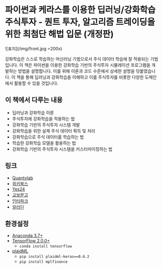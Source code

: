 # 파이썬과 케라스를 이용한 딥러닝/강화학습 주식투자 - 퀀트 투자, 알고리즘 트레이딩을 위한 최첨단 해법 입문 (개정판)

![표지](/img/front.jpg =200x)

강화학습은 스스로 학습하는 머신러닝 기법으로서 주식 데이터 학습에 잘 적용되는 기법입니다. 이 책은 파이썬을 이용한 강화학습 기반의 주식투자 시뮬레이션 프로그램을 개발하는 방법을 설명합니다. 이를 위해 이론과 코드 수준에서 상세한 설명을 덧붙였습니다. 이 책을 통해 딥러닝과 강화학습을 이해하고 이를 주식투자를 비롯한 다양한 도메인에서 활용할 수 있을 것입니다.

## 이 책에서 다루는 내용
- 딥러닝과 강화학습 이론
- 주식투자에 강화학습을 적용하는 법
- 강화학습 기반의 주식투자 시스템 개발
- 강화학습을 위한 실제 주식 데이터 획득 및 처리
- 강화학습으로 주식 데이터를 학습하는 법
- 학습한 강화학습 모델을 활용하는 법
- 강화학습 기반의 주식투자 시스템을 커스터마이징하는 법

## 링크
- [Quantylab](http://blog.quantylab.com/deep_learning_trading.html)
- [위키북스](http://wikibook.co.kr/deep-learning-trading/)
- [Yes24](http://www.yes24.com/24/goods/60890714?scode=032&OzSrank=1)
- [교보문고](http://www.kyobobook.co.kr/product/detailViewKor.laf?barcode=9791158391065)
- [인터파크](http://book.interpark.com/product/BookDisplay.do?_method=detail&sc.prdNo=284220801)
- [알라딘](http://www.aladin.co.kr/shop/wproduct.aspx?ItemId=146574503)

## 환경설정
- [Anaconda 3.7+](https://www.anaconda.com/distribution/)
- [TensorFlow 2.0.0+](https://www.tensorflow.org/)
  - `conda install tensorflow`
- [plaidML](https://plaidml.github.io/plaidml/)
  - `pip install plaidml-keras==0.6.2`
  - `pip install mplfinance`
